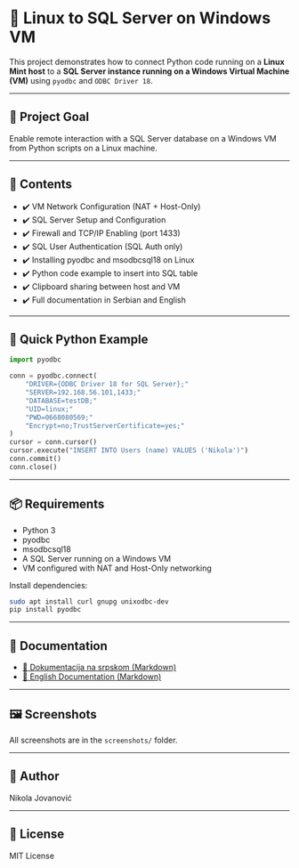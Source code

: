 
# 🐧 Linux to SQL Server on Windows VM

This project demonstrates how to connect Python code running on a **Linux Mint host** to a **SQL Server instance running on a Windows Virtual Machine (VM)** using `pyodbc` and `ODBC Driver 18`.

---

## 🎯 Project Goal

Enable remote interaction with a SQL Server database on a Windows VM from Python scripts on a Linux machine.

---

## 📁 Contents

- ✔️ VM Network Configuration (NAT + Host-Only)
- ✔️ SQL Server Setup and Configuration
- ✔️ Firewall and TCP/IP Enabling (port 1433)
- ✔️ SQL User Authentication (SQL Auth only)
- ✔️ Installing pyodbc and msodbcsql18 on Linux
- ✔️ Python code example to insert into SQL table
- ✔️ Clipboard sharing between host and VM
- ✔️ Full documentation in Serbian and English

---

## 🧪 Quick Python Example

```python
import pyodbc

conn = pyodbc.connect(
    "DRIVER={ODBC Driver 18 for SQL Server};"
    "SERVER=192.168.56.101,1433;"
    "DATABASE=testDB;"
    "UID=linux;"
    "PWD=0668080569;"
    "Encrypt=no;TrustServerCertificate=yes;"
)
cursor = conn.cursor()
cursor.execute("INSERT INTO Users (name) VALUES ('Nikola')")
conn.commit()
conn.close()
```

---

## 📦 Requirements

- Python 3
- pyodbc
- msodbcsql18
- A SQL Server running on a Windows VM
- VM configured with NAT and Host-Only networking

Install dependencies:

```bash
sudo apt install curl gnupg unixodbc-dev
pip install pyodbc
```

---

## 📄 Documentation

- [📘 Dokumentacija na srpskom (Markdown)](Dokumentacija_sr.md)
- [📘 English Documentation (Markdown)](Documentation_en.md)

---

## 🖼️ Screenshots

All screenshots are in the `screenshots/` folder.

---

## 👤 Author

Nikola Jovanović

---

## 📝 License

MIT License
